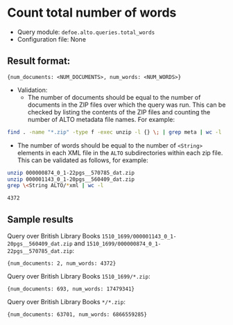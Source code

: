# Count total number of words

* Query module: `defoe.alto.queries.total_words`
* Configuration file: None

Result format:
----------------------------------------------------------

```
{num_documents: <NUM_DOCUMENTS>, num_words: <NUM_WORDS>}
```

* Validation:
  - The number of documents should be equal to the number of documents in the ZIP files over which the query was run. This can be checked by listing the contents of the ZIP files and counting the number of ALTO metadata file names. For example:

```bash
find . -name "*.zip" -type f -exec unzip -l {} \; | grep meta | wc -l
```

  - The number of words should be equal to the number of `<String>` elements in each XML file in the `ALTO` subdirectories within each zip file. This can be validated as follows, for example:

```bash
unzip 000000874_0_1-22pgs__570785_dat.zip
unzip 000001143_0_1-20pgs__560409_dat.zip
grep \<String ALTO/*xml | wc -l
```
```
4372
```

## Sample results

Query over British Library Books `1510_1699/000001143_0_1-20pgs__560409_dat.zip` and `1510_1699/000000874_0_1-22pgs__570785_dat.zip`:

```
{num_documents: 2, num_words: 4372}
```

Query over British Library Books `1510_1699/*.zip`:

```
{num_documents: 693, num_words: 17479341}
```

Query over British Library Books `*/*.zip`:

```
{num_documents: 63701, num_words: 6866559285}
```
